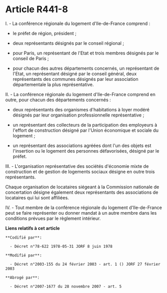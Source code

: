 # Article R441-8

I. - La conférence régionale du logement d'Ile-de-France comprend :

- le préfet de région, président ;

- deux représentants désignés par le conseil régional ;

- pour Paris, un représentant de l'Etat et trois membres désignés par le conseil de Paris ;

- pour chacun des autres départements concernés, un représentant de l'Etat, un représentant désigné par le conseil général,
deux représentants des communes désignés par leur association départementale la plus représentative.

II. - La conférence régionale du logement d'Ile-de-France comprend en outre, pour chacun des départements concernés :

- deux représentants des organismes d'habitations à loyer modéré désignés par leur organisation professionnelle
représentative ;

- un représentant des collecteurs de la participation des employeurs à l'effort de construction désigné par l'Union
économique et sociale du logement ;

- un représentant des associations agréées dont l'un des objets est l'insertion ou le logement des personnes défavorisées,
désigné par le préfet.

III. - L'organisation représentative des sociétés d'économie mixte de construction et de gestion de logements sociaux désigne
en outre trois représentants.

Chaque organisation de locataires siégeant à la Commission nationale de concertation désigne également deux représentants des
associations de locataires qui lui sont affiliées.

IV. - Tout membre de la conférence régionale du logement d'Ile-de-France peut se faire représenter ou donner mandat à un
autre membre dans les conditions prévues par le règlement intérieur.

**Liens relatifs à cet article**

	**Codifié par**:

	  - Décret n°78-622 1978-05-31 JORF 8 juin 1978

	**Modifié par**:

	  - Décret n°2003-155 du 24 février 2003 - art. 1 () JORF 27 février 2003

	**Abrogé par**:

	  - Décret n°2007-1677 du 28 novembre 2007 - art. 5
